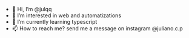 - 👋 Hi, I’m @julqq
- 👀 I’m interested in web and automatizations
- 🌱 I’m currently learning typescript
- 📫 How to reach me? send me a message on instagram @juliano.c.p

<!---
julqq/julqq is a ✨ special ✨ repository because its `README.md` (this file) appears on your GitHub profile.
You can click the Preview link to take a look at your changes.
--->
